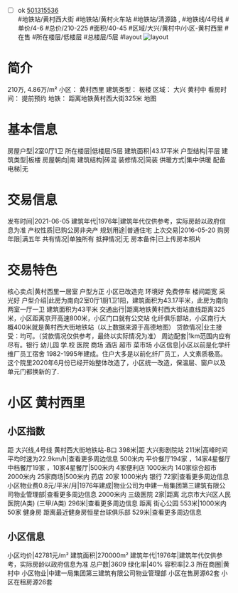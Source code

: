 - [ ] ok [501315536](https://bj.5i5j.com/ershoufang/501315536.html)  
 #地铁站/黄村西大街 #地铁站/黄村火车站 #地铁站/清源路 ,  #地铁线/4号线
#单价/4-6 #总价/210-225 #面积/40-45   #区域/大兴/黄村中/小区-黄村西里 #在售 #所在楼层/低楼层 #总楼层/5层 #layout 
![layout](http://image2a.5i5j.com/bdir/layout/4c08ab24347744f98e8f393291c983d4.jpg_P5.jpg) 
# 简介 
 210万,  4.86万/m² 
小区： 黄村西里
建筑类型： 板楼
区域： 大兴 黄村中
看房时间： 提前预约
地铁： 距离地铁黄村西大街325米 地图
# 基本信息 
 房屋户型|2室0厅1卫
所在楼层|低楼层/5层
建筑面积|43.17平米
户型结构|平层
建筑类型|板楼
房屋朝向|南
建筑结构|砖混
装修情况|简装
供暖方式|集中供暖
配备电梯|无
# 交易信息 
 发布时间|2021-06-05
建筑年代|1976年|建筑年代仅供参考，实际房龄以政府信息为准
产权性质|已购公房非央产
规划用途|普通住宅
上次交易|2016-05-20
购房年限|满五年
共有情况|单独所有
抵押情况|无
房本备件|已上传房本照片
# 交易特色 
 核心卖点|黄村西里一居室  户型方正   小区已改造完  环境好  免费停车 楼间距宽 采光好
户型介绍|此房为南向2室0厅1厨1卫1阳，建筑面积为43.17平米，此房为南向两室一厅一卫    建筑面积为43平米
交通出行|距离地铁黄村西大街站直线距离325米，小区距离京开高速800米，小区门口就有公交站 化纤俱乐部站，小区南行大概400米就是黄村西大街地铁站（以上数据来源于高德地图）
贷款情况|业主接受：均可。（贷款情况仅供参考，最终以实际情况为准）
周边配套|1km范围内应有尽有。银行 幼儿园 学.校 医院 商场 酒店 超市 菜市场
小区信息|小区以前是化学纤维厂员工宿舍 1982-1995年建成。住户大多是以前化纤厂员工，人文素质极高。这个院里2020年6月份已经开始整体改造了，小区统一改造，保温层、窗户以及单元门都换新的了.
# 小区 黄村西里
## 小区指数 
 距 大兴线,4号线 黄村西大街地铁站-B口 398米|距 大兴影剧院站 211米|高峰时间平均时速为22.9km/h|查看更多周边信息
500米内 平价餐厅194家 ，14家4星餐厅
中档餐厅19家 ，10家4星餐厅|500米内 4家便利店
1000米内 140家综合超市
2000米内 25家商场|500米内 药店 20家
1000米内 银行 72家|查看更多周边信息
小区物业费0.8元/平米/月|1976年建成|物业公司为中建一局集团第三建筑有限公司物业管理部|查看更多周边信息
2000米内 三级医院 2家|距离 北京市大兴区人民医院(A类) (三甲/A类) 296米|查看更多周边信息
距离 街心公园 553米|1000米内 50家 健身房
距离最近健身房恒星台球俱乐部 529米|查看更多周边信息
## 小区信息 
 小区均价|42781元/m²
建筑面积|270000m²
建筑年代|1976年|建筑年代仅供参考，实际房龄以政府信息为准
总户数|3609
绿化率|40%
容积率|2.3
所在商圈|黄村中
小区物业|中建一局集团第三建筑有限公司物业管理部
小区在售房源62套
小区在租房源26套
